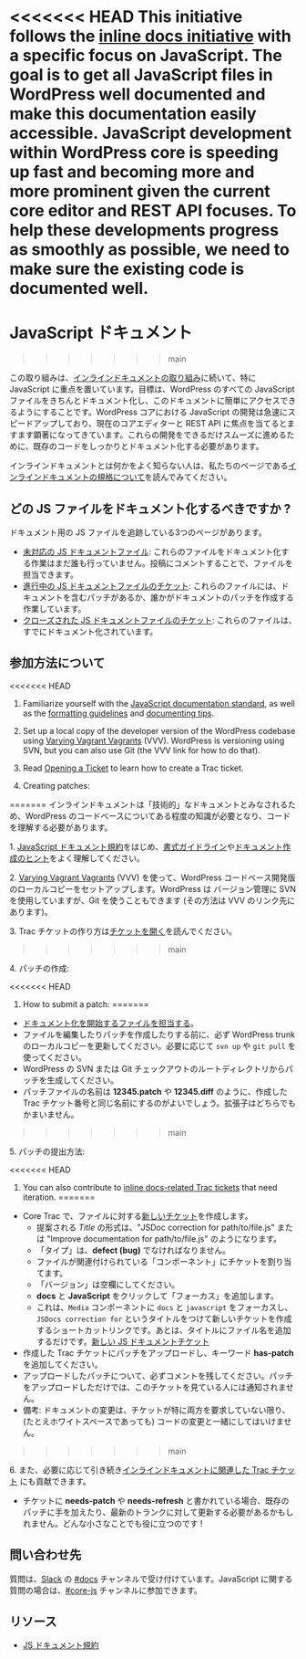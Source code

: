 <!--
# JavaScript Docs
-->

<<<<<<< HEAD
This initiative follows the [inline docs initiative](https://developer.wordpress.org/coding-standards/inline-documentation-standards/) with a specific focus on JavaScript. The goal is to get all JavaScript files in WordPress well documented and make this documentation easily accessible. JavaScript development within WordPress core is speeding up fast and becoming more and more prominent given the current core editor and REST API focuses. To help these developments progress as smoothly as possible, we need to make sure the existing code is documented well.
=======
# JavaScript ドキュメント

<!--
This initiative follows the [inline docs initiative](https://make.wordpress.org/docs/handbook/core/inline-docs/) with a specific focus on JavaScript. The goal is to get all JavaScript files in WordPress well documented and make this documentation easily accessible. JavaScript development within WordPress core is speeding up fast and becoming more and more prominent given the current core editor and REST API focuses. To help these developments progress as smoothly as possible, we need to make sure the existing code is documented well.
-->
>>>>>>> main

この取り組みは、[インラインドキュメントの取り組み](https://make.wordpress.org/docs/handbook/core/inline-docs/)に続いて、特に JavaScript に重点を置いています。目標は、WordPress のすべての JavaScript ファイルをきちんとドキュメント化し、このドキュメントに簡単にアクセスできるようにすることです。WordPress コアにおける JavaScript の開発は急速にスピードアップしており、現在のコアエディターと REST API に焦点を当てるとますます顕著になってきています。これらの開発をできるだけスムーズに進めるために、既存のコードをしっかりとドキュメント化する必要があります。

<!--
If you’re not familiar with what inline documentation is, read our page [on inline documentation standards](https://make.wordpress.org/core/handbook/best-practices/inline-documentation-standards/).
-->

インラインドキュメントとは何かをよく知らない人は、私たちのページである[インラインドキュメントの規格について](https://ja.wordpress.org/team/handbook/core/best-practices/inline-documentation-standards/)を読んでみてください。

<!--
## Which JS files should be documented?
-->

## どの JS ファイルをドキュメント化するべきですか ?

<!--
There are three pages tracking JS files for documentation:
-->

ドキュメント用の JS ファイルを追跡している3つのページがあります。

<!--
*   [Unclaimed JS docs files](https://make.wordpress.org/core/2018/01/31/js-docs-initiative-add-inline-docs-for-javascript/): Nobody is working on documenting these files yet. You can claim a file by commenting on the post.
*   [In progress JS docs file tickets](https://make.wordpress.org/core/handbook/docs/inline/js/in-progress-tickets/): These files have patches with documentation or someone is working on creating a documentation patch.
*   [Closed JS docs file tickets](https://make.wordpress.org/core/handbook/docs/inline/js/closed-tickets/): These files have been documented already.
-->

*   [未対応の JS ドキュメントファイル](https://make.wordpress.org/core/2018/01/31/js-docs-initiative-add-inline-docs-for-javascript/): これらのファイルをドキュメント化する作業はまだ誰も行っていません。投稿にコメントすることで、ファイルを担当できます。
*   [進行中の JS ドキュメントファイルのチケット](https://ja.wordpress.org/team/handbook/core/docs/inline/js/in-progress-tickets/): これらのファイルには、ドキュメントを含むパッチがあるか、誰かがドキュメントのパッチを作成する作業しています。
*   [クローズされた JS ドキュメントファイルのチケット](https://ja.wordpress.org/team/handbook/core/docs/inline/js/closed-tickets/): これらのファイルは、すでにドキュメント化されています。

<!--
## How to get involved
-->

## 参加方法について

<!--
Inline documentation is considered to be “technical” documentation, so some familiarity with the WordPress codebase will be necessary – you have to understand the code to write about it.
-->

<<<<<<< HEAD
1.  Familiarize yourself with the [JavaScript documentation standard](https://make.wordpress.org/core/handbook/best-practices/inline-documentation-standards/javascript/), as well as the [formatting guidelines](https://make.wordpress.org/core/handbook/best-practices/inline-documentation-standards/php/#formatting-guidelines) and [documenting tips](https://make.wordpress.org/core/handbook/best-practices/inline-documentation-standards/javascript/#documenting-tips).
2.  Set up a local copy of the developer version of the WordPress codebase using [Varying Vagrant Vagrants](https://make.wordpress.org/core/handbook/tutorials/installing-a-local-server/installing-vvv/) (VVV). WordPress is versioning using SVN, but you can also use Git (the VVV link for how to do that).
    
3.  Read [Opening a Ticket](https://make.wordpress.org/core/handbook/working-with-trac/opening-a-ticket/) to learn how to create a Trac ticket.
    
4.  Creating patches:
    
=======
インラインドキュメントは「技術的」なドキュメントとみなされるため、WordPress のコードベースについてある程度の知識が必要となり、コードを理解する必要があります。

<!--
1\. Familiarize yourself with the [JavaScript documentation standard](https://make.wordpress.org/core/handbook/best-practices/inline-documentation-standards/javascript/), as well as the [formatting guidelines](https://make.wordpress.org/core/handbook/best-practices/inline-documentation-standards/php/#formatting-guidelines) and [documenting tips](https://make.wordpress.org/core/handbook/best-practices/inline-documentation-standards/javascript/#documenting-tips).
-->

1\. [JavaScript ドキュメント規約](https://ja.wordpress.org/team/handbook/core/best-practices/inline-documentation-standards/javascript/)をはじめ、[書式ガイドライン](https://ja.wordpress.org/team/handbook/core/best-practices/inline-documentation-standards/php/#formatting-guidelines)や[ドキュメント作成のヒント](https://ja.wordpress.org/team/handbook/core/best-practices/inline-documentation-standards/javascript/#documenting-tips)をよく理解してください。

<!--
2\. Set up a local copy of the developer version of the WordPress codebase using [Varying Vagrant Vagrants](https://make.wordpress.org/core/handbook/tutorials/installing-a-local-server/installing-vvv/) (VVV). WordPress is versioning using SVN, but you can also use Git (the VVV link for how to do that).
-->

2\. [Varying Vagrant Vagrants](https://ja.wordpress.org/team/handbook/core/tutorials/installing-a-local-server/installing-vvv/) (VVV) を使って、WordPress コードベース開発版のローカルコピーをセットアップします。WordPress は バージョン管理に SVN を使用していますが、Git を使うこともできます (その方法は VVV のリンク先にあります)。

<!--
3\. Read [Opening a Ticket](https://make.wordpress.org/core/handbook/working-with-trac/opening-a-ticket/) to learn how to create a Trac ticket.
-->

3\. Trac チケットの作り方は[チケットを開く](https://ja.wordpress.org/team/handbook/core/working-with-trac/opening-a-ticket/)を読んでください。

<!--
4\. Creating patches:
-->
>>>>>>> main

4\. パッチの作成:

<!--
*   [Claim a file to start documenting](https://make.wordpress.org/core/2018/01/31/js-docs-initiative-add-inline-docs-for-javascript/).
*   Always update your local copy of WordPress trunk before editing the file and creating patches. Use `svn up` or `git pull`, as appropriate.
*   Generate the patch from the root directory of your WordPress SVN or Git checkout.
*   It is best to name your patch file with the Trac ticket number you created, such as **12345.patch** or **12345.diff**. Either file extension is acceptable.
-->

<<<<<<< HEAD
1.  How to submit a patch:
=======
*   [ドキュメント化を開始するファイルを担当する](https://make.wordpress.org/core/2018/01/31/js-docs-initiative-add-inline-docs-for-javascript/)。
*   ファイルを編集したりパッチを作成したりする前に、必ず WordPress trunk のローカルコピーを更新してください。必要に応じて `svn up` や `git pull` を使ってください。
*   WordPress の SVN または Git チェックアウトのルートディレクトリからパッチを生成してください。
*   パッチファイルの名前は **12345.patch** や **12345.diff** のように、作成した Trac チケット番号と同じ名前にするのがよいでしょう。拡張子はどちらでもかまいません。

<!--
5\. How to submit a patch:
-->
>>>>>>> main

5\. パッチの提出方法:

<!--
*   Create a [new ticket](https://core.trac.wordpress.org/newticket) on Core Trac for the file:
    *   Suggested *Title* formats could be “JSDoc correction for path/to/file.js” or “Improve documentation for path/to/file.js”.
    *   The *Type* should be **defect (bug)**.
    *   Assign the ticket to the *Component* the file is associated with.
    *   Leave the *Version* blank.
    *   Add the **docs** and the **JavaScript** *Focus* by clicking on it.
    *   Here’s a shortcut link to create a new ticket in the `Media` component with the `docs` and `javascript` focuses and the title `JSDocs correction for`, all that is left to add is the filename in the title: [New JSDocs Ticket](https://core.trac.wordpress.org/newticket?component=Media&focuses=docs%20javascript&summary=JSDocs%20correction%20for%20)
*   Upload your patch to the Trac ticket you created, and add the keyword **has-patch**.
*   Make sure to leave a comment describing your newly-uploaded patch. Simply uploading patches doesn’t trigger a notification for anyone watching the ticket.
*   Note: Documentation changes should not mix with code changes (even whitespacing) unless the ticket specifically calls for both.
-->

<<<<<<< HEAD
1.  You can also contribute to [inline docs-related Trac tickets](https://core.trac.wordpress.org/query?status=!closed&focuses=~docs) that need iteration.
=======
*   Core Trac で、ファイルに対する[新しいチケット](https://core.trac.wordpress.org/newticket)を作成します。
    *   提案される *Title* の形式は、"JSDoc correction for path/to/file.js" または "Improve documentation for path/to/file.js" のようになります。
    *   「タイプ」は、**defect (bug)** でなければなりません。
    *   ファイルが関連付けられている「コンポーネント」にチケットを割り当てます。
    *   「バージョン」は空欄にしてください。
    *   **docs** と **JavaScript** をクリックして「フォーカス」を追加します。
    *   これは、`Media` コンポーネントに `docs` と `javascript` をフォーカスし、`JSDocs correction for` というタイトルをつけて新しいチケットを作成するショートカットリンクです。あとは、タイトルにファイル名を追加するだけです。[新しい JS ドキュメントチケット](https://core.trac.wordpress.org/newticket?component=Media&focuses=docs%20javascript&summary=JSDocs%20correction%20for%20)
*   作成した Trac チケットにパッチをアップロードし、キーワード **has-patch** を追加してください。
*   アップロードしたパッチについて、必ずコメントを残してください。パッチをアップロードしただけでは、このチケットを見ている人には通知されません。
*   備考: ドキュメントの変更は、チケットが特に両方を要求していない限り、(たとえホワイトスペースであっても) コードの変更と一緒にしてはいけません。

<!--
6\. You can also contribute to [inline docs-related Trac tickets](https://core.trac.wordpress.org/query?status=!closed&focuses=~docs) that need iteration.
-->
>>>>>>> main

6\. また、必要に応じて引き続き[インラインドキュメントに関連した Trac チケット](https://core.trac.wordpress.org/query?status=!closed&focuses=~docs) にも貢献できます。

<!--
*   If a ticket is marked **needs-patch** or **needs-refresh**, it’s possible the existing patch(es) might just need a touch-up or be refreshed against the latest trunk. Every little bit helps!
-->

*   チケットに **needs-patch** や **needs-refresh** と書かれている場合、既存のパッチに手を加えたり、最新のトランクに対して更新する必要があるかもしれません。どんな小さなことでも役に立つのです !

<!--
## Points of contact
-->

## 問い合わせ先

<!--
For any questions, pop by the [#docs](https://wordpress.slack.com/messages/docs/) channel in [Slack](https://make.wordpress.org/chat/). For JavaScript specific questions, you can also join the [#core-js](https://wordpress.slack.com/messages/core-js/) channel.
-->

質問は、[Slack](https://make.wordpress.org/chat/) の [#docs](https://wordpress.slack.com/messages/docs/) チャンネルで受け付けています。JavaScript に関する質問の場合は、[#core-js](https://wordpress.slack.com/messages/core-js/) チャンネルに参加できます。

<!--
## Resources
-->

## リソース

<!--
*   [JS Documentation Standard](https://make.wordpress.org/core/handbook/best-practices/inline-documentation-standards/javascript/)
-->

*   [JS ドキュメント規約](https://ja.wordpress.org/team/handbook/core/best-practices/inline-documentation-standards/javascript/)
